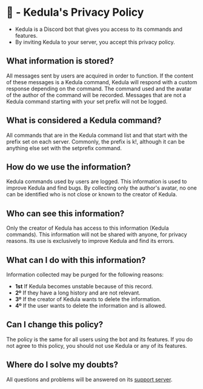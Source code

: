 # 🤖 - Kedula's Privacy Policy
- Kedula is a Discord bot that gives you access to its commands and features.
- By inviting Kedula to your server, you accept this privacy policy.
## What information is stored?
All messages sent by users are acquired in order to function.
If the content of these messages is a Kedula command, Kedula will respond with a custom response depending on the command.
The command used and the avatar of the author of the command will be recorded. Messages that are not a Kedula command starting with your set prefix will not be logged.
## What is considered a Kedula command?
All commands that are in the Kedula command list and that start with the prefix set on each server. Commonly, the prefix is k!, although it can be anything else set with the setprefix command.
## How do we use the information?
Kedula commands used by users are logged. This information is used to improve Kedula and find bugs. By collecting only the author's avatar, no one can be identified who is not close or known to the creator of Kedula.
## Who can see this information?
Only the creator of Kedula has access to this information (Kedula commands).
This information will not be shared with anyone, for privacy reasons.
Its use is exclusively to improve Kedula and find its errors.
## What can I do with this information?
Information collected may be purged for the following reasons:
- **1st** If Kedula becomes unstable because of this record.
- **2º** If they have a long history and are not relevant.
- **3º** If the creator of Kedula wants to delete the information.
- **4º** If the user wants to delete the information and is allowed.
## Can I change this policy?
The policy is the same for all users using the bot and its features.
If you do not agree to this policy, you should not use Kedula or any of its features.
## Where do I solve my doubts?
All questions and problems will be answered on its [support server](https://discord.gg/p26UWjCmQd).